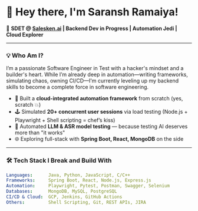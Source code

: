 # 👋 Hey there, I'm Saransh Ramaiya!

🚀 **SDET @ [Salesken.ai](https://salesken.ai) | Backend Dev in Progress | Automation Jedi | Cloud Explorer**

---

### 💡 Who Am I?

I’m a passionate Software Engineer in Test with a hacker's mindset and a builder's heart. While I’m already deep in automation—writing frameworks, simulating chaos, owning CI/CD—I'm currently leveling up my backend skills to become a complete force in software engineering.

- 🧠 Built a **cloud-integrated automation framework** from scratch (yes, scratch 💥)  
- 🕹️ Simulated **20+ concurrent user sessions** via load testing (Node.js + Playwright + Shell scripting = chef’s kiss)  
- 🧪 Automated **LLM & ASR model testing** — because testing AI deserves more than "it works"  
- 🌐 Exploring full-stack with **Spring Boot, React, MongoDB** on the side

---

### 🛠️ Tech Stack I Break and Build With

```yaml
Languages:      Java, Python, JavaScript, C/C++
Frameworks:     Spring Boot, React, Node.js, Express.js
Automation:     Playwright, Pytest, Postman, Swagger, Selenium
Databases:      MongoDB, MySQL, PostgreSQL
CI/CD & Cloud:  GCP, Jenkins, GitHub Actions
Others:         Shell Scripting, Git, REST APIs, JIRA
